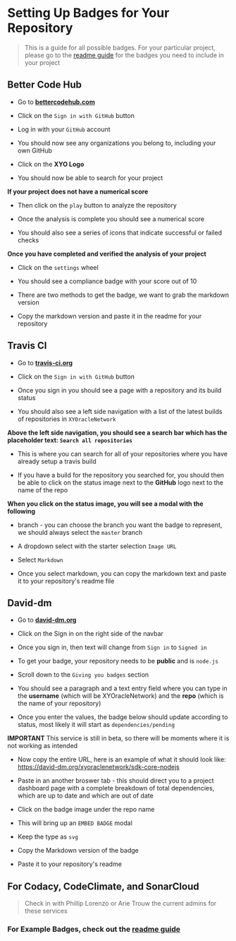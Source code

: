 # Setting Up Badges for Your Repository

> This is a guide for all possible badges. For your particular project, please go to the [readme guide](readme-guide) for the badges you need to include in your project

## Better Code Hub

-  Go to **[bettercodehub.com](https://bettercodehub.com/)**

-  Click on the `Sign in with GitHub` button

-  Log in with your `GitHub` account

-  You should now see any organizations you belong to, including your own GitHub

-  Click on the **XYO Logo**

-  You should now be able to search for your project

**If your project does not have a numerical score**

-  Then click on the `play` button to analyze the repository

-  Once the analysis is complete you should see a numerical score

-  You should also see a series of icons that indicate successful or failed checks

**Once you have completed and verified the analysis of your project**

-  Click on the `settings` wheel

-  You should see a compliance badge with your score out of 10

-  There are two methods to get the badge, we want to grab the markdown version

-  Copy the markdown version and paste it in the readme for your repository

## Travis CI

-  Go to **[travis-ci.org](https://travis-ci.org)**

-  Click on the `Sign in with GitHub` button 

-  Once you sign in you should see a page with a repository and its build status

-  You should also see a left side navigation with a list of the latest builds  of repositories in `XYOracleNetwork`

**Above the left side navigation, you should see a search bar which has the placeholder text: `Search all repositories`**

-  This is where you can search for all of your repositories where you have already setup a travis build

-  If you have a build for the repository you searched for, you should then be able to click on the status image next to the **GitHub** logo next to the name of the repo

**When you click on the status image, you will see a modal with the following**

-  branch - you can choose the branch you want the badge to represent, we should always select the `master` branch

-  A dropdown select with the starter selection `Image URL`

-  Select `Markdown`

-  Once you select markdown, you can copy the markdown text and paste it to your repository's readme file
  
## David-dm

-  Go to **[david-dm.org](https://david-dm.org/)**

-  Click on the Sign in on the right side of the navbar

-  Once you sign in, then text will change from `Sign in` to `Signed in`

-  To get your badge, your repository needs to be **public** and is `node.js`

-  Scroll down to the `Giving you badges` section  

-  You should see a paragraph and a text entry field where you can type in the **username** (which will be XYOracleNetwork) and the **repo** (which is the name of your repository)

-  Once you enter the values, the badge below should update according to status, most likely it will start as `dependencies/pending`

**IMPORTANT** This service is still in beta, so there will be moments where it is not working as intended

-  Now copy the entire URL, here is an example of what it should look like: https://david-dm.org/xyoraclenetwork/sdk-core-nodejs

-  Paste in an another broswer tab - this should direct you to a project dashboard page with a complete breakdown of total dependencies, which are up to date and which are out of date

-  Click on the badge image under the repo name  

-  This will bring up an `EMBED BADGE` modal

-  Keep the type as `svg`

-  Copy the Markdown version of the badge

-  Paste it to your repository's readme

## For Codacy, CodeClimate, and SonarCloud

> Check in with Phillip Lorenzo or Arie Trouw the current admins for these services

### For Example Badges, check out the [readme guide](readme-guide)